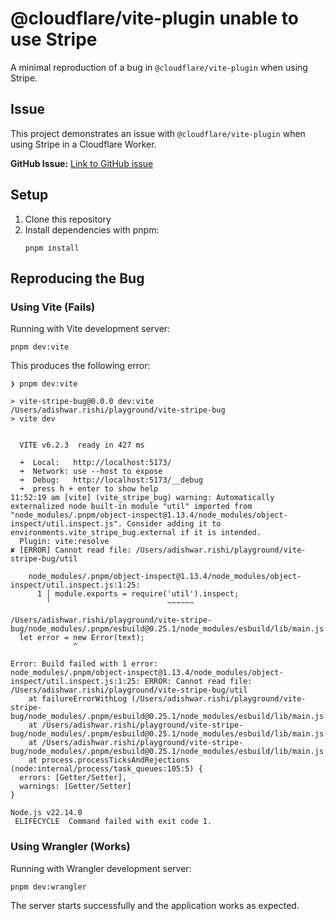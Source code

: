 # @cloudflare/vite-plugin unable to use Stripe

A minimal reproduction of a bug in `@cloudflare/vite-plugin` when using Stripe.

## Issue

This project demonstrates an issue with `@cloudflare/vite-plugin` when using Stripe in a Cloudflare Worker.

**GitHub Issue:** [Link to GitHub issue](https://github.com/cloudflare/workers-sdk/issues/ISSUE_NUMBER)

## Setup

1. Clone this repository
2. Install dependencies with pnpm:
   ```
   pnpm install
   ```

## Reproducing the Bug

### Using Vite (Fails)

Running with Vite development server:

```
pnpm dev:vite
```

This produces the following error:

```
❯ pnpm dev:vite

> vite-stripe-bug@0.0.0 dev:vite /Users/adishwar.rishi/playground/vite-stripe-bug
> vite dev


  VITE v6.2.3  ready in 427 ms

  ➜  Local:   http://localhost:5173/
  ➜  Network: use --host to expose
  ➜  Debug:   http://localhost:5173/__debug
  ➜  press h + enter to show help
11:52:19 am [vite] (vite_stripe_bug) warning: Automatically externalized node built-in module "util" imported from "node_modules/.pnpm/object-inspect@1.13.4/node_modules/object-inspect/util.inspect.js". Consider adding it to environments.vite_stripe_bug.external if it is intended.
  Plugin: vite:resolve
✘ [ERROR] Cannot read file: /Users/adishwar.rishi/playground/vite-stripe-bug/util

    node_modules/.pnpm/object-inspect@1.13.4/node_modules/object-inspect/util.inspect.js:1:25:
      1 │ module.exports = require('util').inspect;
        ╵                          ~~~~~~

/Users/adishwar.rishi/playground/vite-stripe-bug/node_modules/.pnpm/esbuild@0.25.1/node_modules/esbuild/lib/main.js:1477
  let error = new Error(text);
              ^

Error: Build failed with 1 error:
node_modules/.pnpm/object-inspect@1.13.4/node_modules/object-inspect/util.inspect.js:1:25: ERROR: Cannot read file: /Users/adishwar.rishi/playground/vite-stripe-bug/util
    at failureErrorWithLog (/Users/adishwar.rishi/playground/vite-stripe-bug/node_modules/.pnpm/esbuild@0.25.1/node_modules/esbuild/lib/main.js:1477:15)
    at /Users/adishwar.rishi/playground/vite-stripe-bug/node_modules/.pnpm/esbuild@0.25.1/node_modules/esbuild/lib/main.js:946:25
    at /Users/adishwar.rishi/playground/vite-stripe-bug/node_modules/.pnpm/esbuild@0.25.1/node_modules/esbuild/lib/main.js:1355:9
    at process.processTicksAndRejections (node:internal/process/task_queues:105:5) {
  errors: [Getter/Setter],
  warnings: [Getter/Setter]
}

Node.js v22.14.0
 ELIFECYCLE  Command failed with exit code 1.
```


### Using Wrangler (Works)

Running with Wrangler development server:

```
pnpm dev:wrangler
```

The server starts successfully and the application works as expected.
